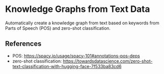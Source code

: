 # Knowledge Graphs from Text Data

Automatically create a knowledge graph from text based on keywords from Parts of Speech (POS) and zero-shot classification.

## References
- POS: https://spacy.io/usage/spacy-101#annotations-pos-deps
- zero-shot classification: https://towardsdatascience.com/zero-shot-text-classification-with-hugging-face-7f533ba83cd6





